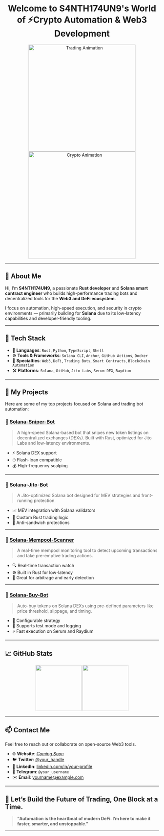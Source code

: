 <h1 align="center">
  Welcome to S4NTH174UN9's World of ⚡️Crypto Automation & Web3 Development
</h1>

<p align="center">
  <img src="https://media.giphy.com/media/v1.Y2lkPTc5MGI3NjExbGZjbW5qMWE5cGxyZDRqazU3c2UzNzF6eGIyd2VxanRmcjAwazRxZSZlcD12MV9naWZzX3NlYXJjaCZjdD1n/ZXKZWB13Dkz62/giphy.gif" alt="Trading Animation" width="350" />
  <img src="https://media.giphy.com/media/3o7bu3XilJ5BOiSGic/giphy.gif" alt="Crypto Animation" width="350" />
</p>

---

## 👋 About Me

Hi, I’m **S4NTH174UN9**, a passionate **Rust developer** and **Solana smart contract engineer** who builds high-performance trading bots and decentralized tools for the **Web3 and DeFi ecosystem**.

I focus on automation, high-speed execution, and security in crypto environments — primarily building for **Solana** due to its low-latency capabilities and developer-friendly tooling.

---

## 🔧 Tech Stack

- 🚀 **Languages**: `Rust`, `Python`, `TypeScript`, `Shell`
- ⚙️ **Tools & Frameworks**: `Solana CLI`, `Anchor`, `GitHub Actions`, `Docker`
- 🧠 **Specialties**: `Web3`, `DeFi`, `Trading Bots`, `Smart Contracts`, `Blockchain Automation`
- 🛠 **Platforms**: `Solana`, `GitHub`, `Jito Labs`, `Serum DEX`, `Raydium`

---

## 📂 My Projects

Here are some of my top projects focused on Solana and trading bot automation:

### 🔹 [**Solana-Sniper-Bot**](https://github.com/S4NTH174UN9/Solana-Sniper-Bot)
> A high-speed Solana-based bot that snipes new token listings on decentralized exchanges (DEXs). Built with Rust, optimized for Jito Labs and low-latency environments.

- ⚡️ Solana DEX support
- ⏱ Flash-loan compatible
- 💰 High-frequency scalping

---

### 🔹 [**Solana-Jito-Bot**](https://github.com/S4NTH174UN9/Solana-Jito-Bot)
> A Jito-optimized Solana bot designed for MEV strategies and front-running protection.

- 📈 MEV integration with Solana validators
- 🧠 Custom Rust trading logic
- 🔐 Anti-sandwich protections

---

### 🔹 [**Solana-Mempool-Scanner**](https://github.com/S4NTH174UN9/Solana-Mempool-Scanner)
> A real-time mempool monitoring tool to detect upcoming transactions and take pre-emptive trading actions.

- 🔍 Real-time transaction watch
- ⚙️ Built in Rust for low-latency
- 📡 Great for arbitrage and early detection

---

### 🔹 [**Solana-Buy-Bot**](https://github.com/S4NTH174UN9/Solana-Buy-Bot)
> Auto-buy tokens on Solana DEXs using pre-defined parameters like price threshold, slippage, and timing.

- 🧾 Configurable strategy
- 🧪 Supports test mode and logging
- ⚡️ Fast execution on Serum and Raydium

---

## 📈 GitHub Stats

<p align="center">
  <img src="https://github-readme-stats.vercel.app/api?username=S4NTH174UN9&show_icons=true&theme=dark" height="150"/>
  <img src="https://github-readme-stats.vercel.app/api/top-langs/?username=S4NTH174UN9&layout=compact&theme=dark" height="150"/>
</p>

---

## 📫 Contact Me

Feel free to reach out or collaborate on open-source Web3 tools.

- 🌐 **Website**: *[Coming Soon](#)*
- 🐦 **Twitter**: [@your_handle](https://twitter.com/your_handle)
- 💼 **LinkedIn**: [linkedin.com/in/your-profile](https://linkedin.com/in/your-profile)
- 💬 **Telegram**: `@your_username`
- ✉️ **Email**: yourname@example.com

---

## 🧠 Let’s Build the Future of Trading, One Block at a Time.

> **"Automation is the heartbeat of modern DeFi. I’m here to make it faster, smarter, and unstoppable."**

---

